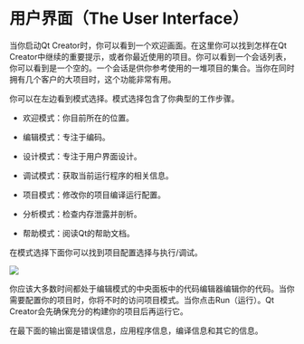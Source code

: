 # 用户界面（The User Interface）

当你启动Qt Creator时，你可以看到一个欢迎画面。在这里你可以找到怎样在Qt Creator中继续的重要提示，或者你最近使用的项目。你可以看到一个会话列表，你可以看到是一个空的。一个会话是供你参考使用的一堆项目的集合。当你在同时拥有几个客户的大项目时，这个功能非常有用。

你可以在左边看到模式选择。模式选择包含了你典型的工作步骤。

* 欢迎模式：你目前所在的位置。

* 编辑模式：专注于编码。

* 设计模式：专注于用户界面设计。

* 调试模式：获取当前运行程序的相关信息。

* 项目模式：修改你的项目编译运行配置。

* 分析模式：检查内存泄露并剖析。

* 帮助模式：阅读Qt的帮助文档。

在模式选择下面你可以找到项目配置选择与执行/调试。

![](http://qmlbook.org/_images/creator-welcome.png)

你应该大多数时间都处于编辑模式的中央面板中的代码编辑器编辑你的代码。当你需要配置你的项目时，你将不时的访问项目模式。当你点击Run（运行）。Qt Creator会先确保充分的构建你的项目后再运行它。

在最下面的输出窗是错误信息，应用程序信息，编译信息和其它的信息。
